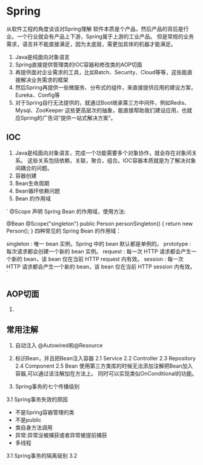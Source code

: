 # Spring

从软件工程的角度谈谈对Spring理解 软件本质是个产品，然后产品的背后是行业。一个行业就会有产品上下游，Spring属于上游的工业产品。 但是常规的业务需求，语言并不能直接满足，因为太底层，需更加具体的机器才能满足。

1. Java是纯面向对象语言
2. Spring直接提供管理类的IOC容器和修改类的AOP切面
3. 再提供面对企业需求的工具，比如Batch、Security、Cloud等等，这些能直接解决业务需求的框架
4. 然后Spring再提供一些微服务、分布式的组件，来直接提供应用的建设方案，Eureka、Config等
5. 对于Spring自行无法提供的，就通过Boot继承第三方中间件，例如Redis、Mysql、ZooKeeper 这些更高层次的抽象，能直接帮助我们建设应用，也就应Spring的广告词“提供一站式解决方案”。

## IOC
1. Java是纯面向对象语言，完成一个功能需要多个对象协作，就会存在对象间关系。 这些关系包括依赖，关联，聚合，组合。IOC容器本质就是为了解决对象间耦合的问题。
2. 容器创建
3. Bean生命周期
4. Bean循环依赖问题
5. Bean 的作用域

`
@Scope
声明 Spring Bean 的作用域，使用方法:

@Bean
@Scope("singleton")
   public Person personSingleton() {
   return new Person();
}
四种常见的 Spring Bean 的作用域：

singleton : 唯一 bean 实例，Spring 中的 bean 默认都是单例的。
prototype : 每次请求都会创建一个新的 bean 实例。
request : 每一次 HTTP 请求都会产生一个新的 bean，该 bean 仅在当前 HTTP request 内有效。
session : 每一次 HTTP 请求都会产生一个新的 bean，该 bean 仅在当前 HTTP session 内有效。
`


## AOP切面
1. 


## 常用注解
1. 自动注入 @Autowired和@Resource
2. 标识Bean，并且把Bean注入容器 2.1 Service 2.2 Controller 2.3 Repository 2.4 Component 2.5 Bean
   使用第三方类库的时候无法添加注解把Bean加入容器,可以通过该注解加在方法上。 同时可以实现类似OnConditional的功能。

3. Spring事务的七个传播级别

3.1 Spring事务失效的原因

- 不是Spring容器管理的类
- 不是public
- 类自身方法调用
- 异常:异常没被捕获或者异常被提前捕获
- 多线程 

3.1 Spring事务的隔离级别 3.2  






